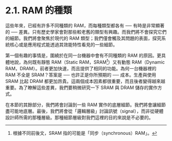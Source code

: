 # 2.1. RAM 的種類

這些年來，已經有許多不同種類的 RAM，而每種類型都各有 ── 有時是非常顯著的 ── 差異。只有歷史學家會對那些較老舊的類型有興趣。而我們將不會探究它們的細節。我們將會聚焦於現代的 RAM 類型；我們僅會觸及其問題的表面，探究系統核心或是應用程式能透過其效能特性看見的一些細節。

第一個有趣的事情是，圍繞於在同一台機器中會有不同種類的 RAM 的原因。更具體地說，為何既有靜態 RAM（Static RAM，SRAM[^5]）又有動態 RAM（Dynamic RAM，DRAM）。前者更加快速，而且提供了相同的功能。為何一台機器裡的 RAM 不全是 SRAM？答案是 ── 也許正是你所預期的 ── 成本。生產與使用 SRAM 比起 DRAM 都更加昂貴。這兩個成本因素都很重要，而且後者變得越來越重要。為了瞭解這些差異，我們要稍微研究一下 SRAM 與 DRAM 儲存的實作方式。

在本節的其餘部分，我們將會討論到一些 RAM 實作的底層細節。我們將會讓細節盡可能地底層。最後，我們將會從「邏輯層級」討論訊號（signal），而非從硬體設計師所需的那種層級。那種細節層級對我們這裡的目的來說是不必要的。

[^5]: 根據不同前後文，SRAM 指的可能是「同步（synchronous）RAM」。

